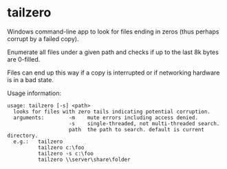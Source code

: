 # tailzero
Windows command-line app to look for files ending in zeros (thus perhaps corrupt by a failed copy).

Enumerate all files under a given path and checks if up to the last 8k bytes are 0-filled.

Files can end up this way if a copy is interrupted or if networking hardware is in a bad state.

Usage information:

    usage: tailzero [-s] <path>
      looks for files with zero tails indicating potential corruption.
      arguments:        -m    mute errors including access denied.
                        -s    single-threaded, not multi-threaded search.
                        path  the path to search. default is current directory.
      e.g.:   tailzero
              tailzero c:\foo
              tailzero -s c:\foo
              tailzero \\server\share\folder

